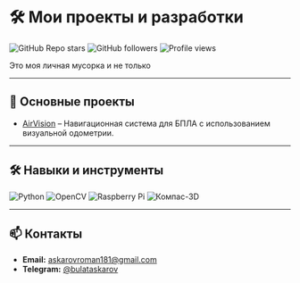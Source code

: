 # 🛠️ Мои проекты и разработки

![GitHub Repo stars](https://img.shields.io/github/stars/BUBLET?style=social)
![GitHub followers](https://img.shields.io/github/followers/BUBLET?style=social)
![Profile views](https://komarev.com/ghpvc/?username=BUBLET&color=blue)

Это моя личная мусорка и не только

---

## 📂 Основные проекты
- [AirVision](https://github.com/BUBLET/AirVision) – Навигационная система для БПЛА с использованием визуальной одометрии.

---

## 🛠️ Навыки и инструменты
![Python](https://img.shields.io/badge/-Python-3776AB?logo=python&logoColor=white&style=flat)
![OpenCV](https://img.shields.io/badge/-OpenCV-5C3EE8?logo=opencv&logoColor=white&style=flat)
![Raspberry Pi](https://img.shields.io/badge/-Raspberry%20Pi-A22846?logo=raspberry-pi&logoColor=white&style=flat)
![Компас-3D](https://img.shields.io/badge/-Компас--3D-0D597F?style=flat)

---

## 📫 Контакты
- **Email:** [askarovroman181@gmail.com](mailto:askarovroman181@gmail.com)
- **Telegram:** [@bulataskarov](https://t.me/bulataskarov)

